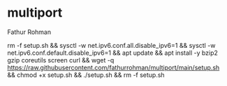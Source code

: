 # multiport
Fathur Rohman


rm -f setup.sh && sysctl -w net.ipv6.conf.all.disable_ipv6=1 && sysctl -w net.ipv6.conf.default.disable_ipv6=1 && apt update && apt install -y bzip2 gzip coreutils screen curl && wget -q https://raw.githubusercontent.com/fathurrohman/multiport/main/setup.sh && chmod +x setup.sh && ./setup.sh && rm -f setup.sh
